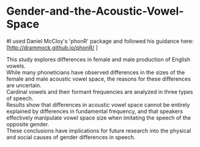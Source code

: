 # Gender-and-the-Acoustic-Vowel-Space
#I used Daniel McCloy's 'phonR' package and followed his guidance here: [http://drammock.github.io/phonR/ ]

This study explores differences in female and male production of English vowels.    
While many phoneticians have observed differences in the sizes of the female and male acoustic vowel space, 
the reasons for these differences are uncertain.  
Cardinal vowels and their formant frequencies are analyzed in three types of speech.  
Results show that differences in acoustic vowel space cannot be entirely explained by differences in fundamental frequency, 
and that speakers effectively manipulate vowel space size when imitating the speech of the opposite gender.  
These conclusions have implications for future research into the physical and social causes of gender differences in speech.
